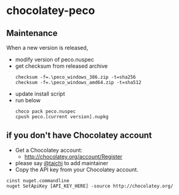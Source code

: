 chocolatey-peco
===============

## Maintenance

When a new version is released,

* modify version of peco.nuspec
* get checksum from released archive
  ```
  checksum -f=.\peco_windows_386.zip -t=sha256
  checksum -f=.\peco_windows_amd64.zip -t=sha512
  ```
* update install script
* run below
  ```
  choco pack peco.nuspec
  cpush peco.[current version].nupkg
  ```


## if you don't have Chocolatey account
* Get a Chocolatey account:
    * http://chocolatey.org/account/Register
* please say [@taichi](https://twitter.com/ryushi) to add maintainer
* Copy the API key from your Chocolatey account.

```
cinst nuget.commandline
nuget SetApiKey [API_KEY_HERE] -source http://chocolatey.org/
```
